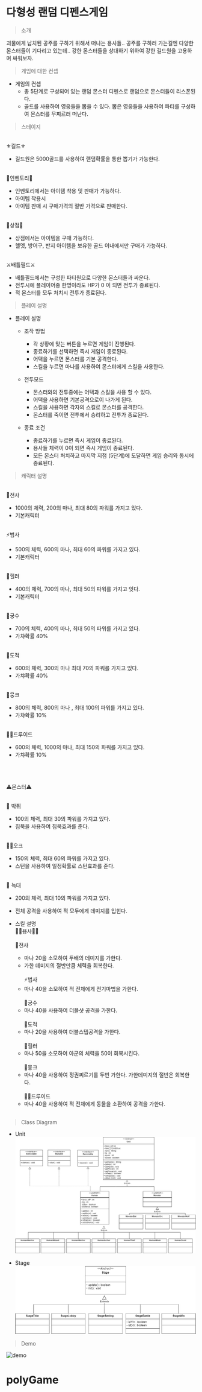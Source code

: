 # 다형성 랜덤 디펜스게임
> 소개
> 
  괴물에게 납치된 공주를 구하기 위해서 떠나는 용사들.. 공주를 구하러 가는길엔 다양한 몬스터들이 기다리고 있는데.. 강한 몬스터들을 상대하기 위하여 강한 길드원을 고용하며 싸워보자.


> 게임에 대한 컨셉 
* 게임의 컨셉
  * 총 5단계로 구성되어 있는 랜덤 몬스터 디펜스로 랜덤으로 몬스터들이 리스폰된다.
  * 골드를 사용하여 영웅들을 뽑을 수 있다. 뽑은 영웅들을 사용하여 파티를 구성하여 몬스터를 무찌르러 떠난다.


> 스테이지

<br>⚜️길드⚜️<br>
   * 길드원은 5000골드를 사용하여 랜덤확률을 통한 뽑기가 가능한다.<br>

<br>💼인벤토리💼<br>
   * 인벤토리에서는 아이템 착용 및 판매가 가능하다.<br>
   * 아이템 착용시<br>
   * 아이템 판매 시 구매가격의 절반 가격으로 판매한다. <br>

 <br>🛒상점🛒<br>
   * 상점에서는 아이템을 구매 가능하다.<br>
   * 헬멧, 방어구, 반지 아이템을 보유한 골드 이내에서만 구매가 가능하다.<br>
 

<br>⚔️배틀필드⚔️<br>
   * 배틀필드에서는 구성한 파티원으로 다양한 몬스터들과 싸운다.<br>
   * 전투시에 플레이어중 한명이라도 HP가 0 이 되면 전투가 종료된다.<br>
   * 적 몬스터를 모두 처치시 전투가 종료된다.<br>


> 플레이 설명

* 플레이 설명
  * 조작 방법
    * 각 상황에 맞는 버튼을 누르면 게임이 진행된다.
    * 종료하기를 선택하면 즉시 게임이 종료된다.
    * 어택을 누르면 몬스터를 기본 공격한다.
    * 스킬을 누르면 마나를 사용하여 몬스터에게 스킬을 사용한다.

  * 전투모드
    * 몬스터와의 전투중에는 어택과 스킬을 사용 할 수 있다.
    * 어택을 사용하면 기본공격으로이 나가게 된다.
    * 스킬을 사용하면 각자의 스킬로 몬스터를 공격한다.
    * 몬스터를 죽이면 전투에서 승리하고 전투가 종료된다.

  * 종료 조건
    * 종료하기를 누르면 즉시 게임이 종료된다.
    * 용사들 체력이 0이 되면 즉시 게임이 종료된다.
    * 모든 몬스터 처치하고 마지막 지점 (5단계)에 도달하면 게임 승리와 동시에 종료된다.

> 캐릭터 설명


<br>💪전사<br>
  * 1000의 체력, 200의 마나, 최대 80의 파워를 가지고 있다.<br>
  * 기본캐릭터<br>


<br>⚡법사<br>
  * 500의 체력, 600의 마나, 최대 60의 파워를 가지고 있다.<br>
  * 기본캐릭터<br>


<br>🧙힐러<br>
  * 400의 체력, 700의 마나, 최대 50의 파워를 가지고 잇다.<br>
  * 기본캐릭터<br>

<br>🎯궁수<br>
  * 700의 체력, 400의 마나, 최대 50의 파워를 가지고 있다.<br>
  * 가챠확률 40%<br>

<br>👥도적<br>
  * 600의 체력,  300의 마나 최대 70의 파워를 가지고 있다.<br>
  * 가챠확률 40%<br>

<br>🥋뭉크<br>
  * 800의 체력, 800의 마나 , 최대 100의 파워를 가지고 있다.<br>
  * 가챠확률 10%<br>

<br>🧙‍♀️드루이드<br>
  * 600의 체력, 1000의 마나, 최대 150의 파워를 가지고 있다.<br>
  * 가챠확률 10%<br>

<br><br><br>⚠️몬스터⚠️

<br>🦇 박쥐<br>
  * 100의 체력, 최대 30의 파워를 가지고 있다.<br>
  * 침묵을 사용하여 침묵효과를 준다.<br>


<br>🧟‍♂️오크<br>
  * 150의 체력, 최대 60의 파워를 가지고 있다.<br>
  * 스턴을 사용하여 일정확률로 스턴효과를 준다.<br>


<br>:wolf: 늑대<br>
  * 200의 체력, 최대 10의 파워를 가지고 있다.<br>
  * 전체 공격을 사용하여 적 모두에게 데미지를 입힌다.<br>

* 스킬 설명
 <br>🦸‍♂️용사🦸‍♀️<br>
      <br>💪전사<br>
     * 마나 20을 소모하여 두배의 데미지를 가한다.<br>
     * 가한 데미지의 절반만큼 체력을 회복한다. <br>
      <br>⚡법사<br>
     * 마나 40을 소모하여 적 전체에게 전기마법을 가한다. <br>
      <br>🎯궁수<br>
     * 마나 40을 사용하여 더블샷 공격을 가한다. <br>
      <br>👥도적<br>
     * 마나 20을 사용하여 더블스탭공격을 가한다. <br>
      <br>🧙힐러<br>
     *  마나 50을 소모하여 아군의 체력을 50이 회복시킨다. <br>
      <br>🥋뭉크<br>
     * 마나 40을 사용하여 정권찌르기를 두번 가한다. 가한데미지의 절반은 회복한다. <br>
      <br>🧙‍♀️드루이드<br>
     * 마나 40을 사용하여 적 전체에게 동물을 소환하여 공격을 가한다.  <br><br>



> Class Diagram
* Unit
![diagram](polyGame/image/polyGame.jpg)

* Stage
![diagram](polyGame/image/Stage.jpg)
> Demo


![demo](zombie/image/zombieGameDemo.gif)
# polyGame
